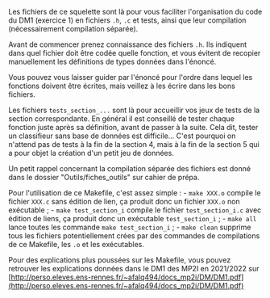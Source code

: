 Les fichiers de ce squelette sont là pour vous faciliter l'organisation 
du code du DM1 (exercice 1) en fichiers `.h`, `.c` et tests, ainsi que
leur compilation (nécessairement compilation séparée).

Avant de commencer prenez connaissance des fichiers `.h`.
Ils indiquent dans quel fichier doit être codée quelle fonction, et
vous évitent de recopier manuellement les définitions de types données dans l'énoncé.

Vous pouvez vous laisser guider par l'énoncé pour l'ordre dans lequel 
les fonctions doivent être écrites, mais veillez à les écrire dans les
bons fichiers.

Les fichiers `tests_section_...` sont là pour accueillir vos jeux de tests
de la section correspondante. En général il est conseillé de tester chaque
fonction juste après sa définition, avant de passer à la suite.
Cela dit, tester un classifieur sans base de données est difficile...
C'est pourquoi on n'attend pas de tests à la fin de la section 4, mais
à la fin de la section 5 qui a pour objet la création d'un petit jeu de
données.

Un petit rappel concernant la compilation séparée des fichiers est donné
dans le dossier "Outils/fiches_outils" sur cahier de prépa.

Pour l'utilisation de ce Makefile, c'est assez simple :
	- `make XXX.o` compile le fichier `XXX.c` sans édition de lien, 
	ça produit donc un fichier `XXX.o` non exécutable ;
	- `make test_section_i` compile le fichier `test_section_i.c` avec
	édition de liens,	ça produit donc un exécutable `test_section_i` ;
	- `make all` lance toutes les commande `make test_section_i` ; 
	- `make clean` supprime tous les fichiers potentiellement crées par
	des commandes de compilations de ce Makefile, les `.o` et les exécutables.
	
Pour des explications plus poussées sur les Makefile, vous pouvez 
retrouver les explications données dans le DM1 des MP2I en 2021/2022 sur
[http://perso.eleves.ens-rennes.fr/~afalq494/docs_mp2i/DM/DM1.pdf](http://perso.eleves.ens-rennes.fr/~afalq494/docs_mp2i/DM/DM1.pdf)
